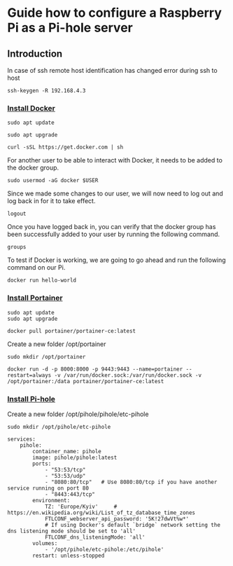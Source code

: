 # Guide how to configure a Raspberry Pi as a Pi-hole server

## Introduction
In case of ssh remote host identification has changed error during ssh to host
```
ssh-keygen -R 192.168.4.3
```
### [Install Docker](https://pimylifeup.com/raspberry-pi-docker/)

```
sudo apt update
```
```
sudo apt upgrade
```

    curl -sSL https://get.docker.com | sh

For another user to be able to interact with Docker, it needs to be added to the docker group.

    sudo usermod -aG docker $USER

Since we made some changes to our user, we will now need to log out and log back in for it to take effect.

    logout

Once you have logged back in, you can verify that the docker group has been successfully added to your user by running the following command.

    groups

To test if Docker is working, we are going to go ahead and run the following command on our Pi.

    docker run hello-world

### [Install Portainer](https://pimylifeup.com/raspberry-pi-portainer/)

```
sudo apt update
sudo apt upgrade
```

    docker pull portainer/portainer-ce:latest

Create a new folder /opt/portainer

    sudo mkdir /opt/portainer

```
docker run -d -p 8000:8000 -p 9443:9443 --name=portainer --restart=always -v /var/run/docker.sock:/var/run/docker.sock -v /opt/portainer:/data portainer/portainer-ce:latest
```

### [Install Pi-hole](https://docs.pi-hole.net/docker/)

Create a new folder /opt/pihole/pihole/etc-pihole

    sudo mkdir /opt/pihole/etc-pihole

```
services:
    pihole:
        container_name: pihole
        image: pihole/pihole:latest
        ports:
            - "53:53/tcp"
            - "53:53/udp"
            - "8080:80/tcp"   # Use 8080:80/tcp if you have another service running on port 80
            - "8443:443/tcp"
        environment:
            TZ: 'Europe/Kyiv'     # https://en.wikipedia.org/wiki/List_of_tz_database_time_zones
            FTLCONF_webserver_api_password: '5K!27dwVt%w*'
            # If using Docker's default `bridge` network setting the dns listening mode should be set to 'all'
            FTLCONF_dns_listeningMode: 'all'
        volumes:
            - '/opt/pihole/etc-pihole:/etc/pihole'
        restart: unless-stopped
```
